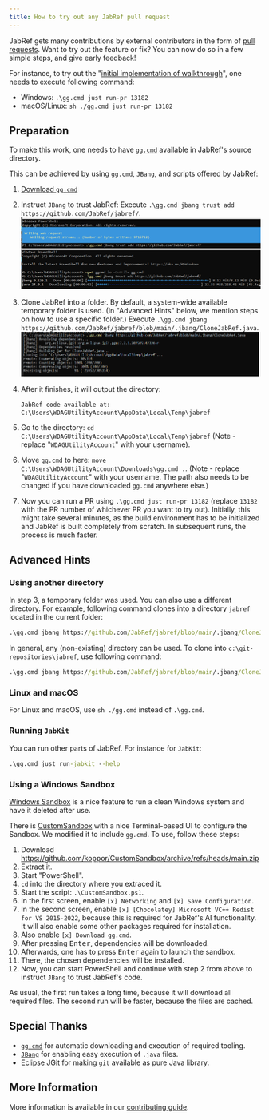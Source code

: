 ```yaml
---
title: How to try out any JabRef pull request
---
```


JabRef gets many contributions by external contributors in the form of [pull requests](https://github.com/jabref/jabref/pulls).
Want to try out the feature or fix?
You can now do so in a few simple steps, and give early feedback!

For instance, to try out the "[initial implementation of walkthrough](https://github.com/JabRef/jabref/pull/13182)", one needs to execute following command:

- Windows: `.\gg.cmd just run-pr 13182`
- macOS/Linux: `sh ./gg.cmd just run-pr 13182`

## Preparation

To make this work, one needs to have [`gg.cmd`](https://github.com/eirikb/gg#ggcmd) available in JabRef's source directory.

This can be achieved by using `gg.cmd`, `JBang`, and scripts offered by JabRef:

1. [Download `gg.cmd`](https://github.com/eirikb/gg/releases/latest/download/gg.cmd)
2. Instruct `JBang` to trust JabRef: Execute `.\gg.cmd jbang trust add https://github.com/JabRef/jabref/`.\
   ![gg initialization](../img/gg-init-1.png)\
   ![gg initialization](../img/gg-init-2.png)
3. Clone JabRef into a folder.
   By default, a system-wide available temporary folder is used.
   (In "Advanced Hints" below, we mention steps on how to use a specific folder.)
   Execute `.\gg.cmd jbang https://github.com/JabRef/jabref/blob/main/.jbang/CloneJabRef.java`.\
   ![gg-jabref-clone](../img/gg-jabref-clone.png)
4. After it finishes, it will output the directory:

   ```text
   JabRef code available at: C:\Users\WDAGUtilityAccount\AppData\Local\Temp\jabref
   ```

5. Go to the directory: `cd C:\Users\WDAGUtilityAccount\AppData\Local\Temp\jabref` (Note - replace "`WDAGUtilityAccount`" with your username).
6. Move `gg.cmd` to here: `move C:\Users\WDAGUtilityAccount\Downloads\gg.cmd .`. (Note - replace "`WDAGUtilityAccount`" with your username. The path also needs to be changed if you have downloaded `gg.cmd` anywhere else.)
7. Now you can run a PR using `.\gg.cmd just run-pr 13182` (replace `13182` with the PR number of whichever PR you want to try out). Initially, this might take several minutes, as the build environment has to be initialized and JabRef is built completely from scratch. In subsequent runs, the process is much faster.

## Advanced Hints

### Using another directory

In step 3, a temporary folder was used.
You can also use a different directory.
For example, following command clones into a directory `jabref` located in the current folder:

```cmd
.\gg.cmd jbang https://github.com/JabRef/jabref/blob/main/.jbang/CloneJabRef.java jabref
```

In general, any (non-existing) directory can be used.
To clone into `c:\git-repositories\jabref`, use following command:

```cmd
.\gg.cmd jbang https://github.com/JabRef/jabref/blob/main/.jbang/CloneJabRef.java c:\git-repositories\jabref
```

### Linux and macOS

For Linux and macOS, use `sh ./gg.cmd` instead of `.\gg.cmd`.

### Running `JabKit`

You can run other parts of JabRef. For instance for `JabKit`:

```cmd
.\gg.cmd just run-jabkit --help
```

### Using a Windows Sandbox

[Windows Sandbox](https://learn.microsoft.com/en-us/windows/security/application-security/application-isolation/windows-sandbox/) is a nice feature to run a clean Windows system and have it deleted after use.

There is [CustomSandbox](https://github.com/oOblik/CustomSandbox) with a nice Terminal-based UI to configure the Sandbox.
We modified it to include `gg.cmd`.
To use, follow these steps:

1. Download <https://github.com/koppor/CustomSandbox/archive/refs/heads/main.zip>
2. Extract it.
3. Start "PowerShell".
4. `cd` into the directory where you extraced it.
5. Start the script: `.\CustomSandbox.ps1`.
6. In the first screen, enable `[x] Networking` and `[x] Save Configuration`.
7. In the second screen, enable `[x] [Chocolatey] Microsoft VC++ Redist for VS 2015-2022`, because this is required for JabRef's AI functionality. It will also enable some other packages required for installation.
8. Also enable `[x] Download gg.cmd`.
9. After pressing <kbd>Enter</kbd>, dependencies will be downloaded.
10. Afterwards, one has to press <kbd>Enter</kbd> again to launch the sandbox.
11. There, the chosen dependencies will be installed.
12. Now, you can start PowerShell and continue with step 2 from above to instruct `JBang` to trust JabRef's code.

As usual, the first run takes a long time, because it will download all required files.
The second run will be faster, because the files are cached.

## Special Thanks

- [`gg.cmd`](https://github.com/eirikb/gg#ggcmd) for automatic downloading and execution of required tooling.
- [`JBang`](https://www.jbang.dev/) for enabling easy execution of `.java` files.
- [Eclipse JGit](https://projects.eclipse.org/projects/technology.jgit) for making `git` available as pure Java library.

## More Information

More information is available in our [contributing guide](https://docs.jabref.org/contributing#i-would-like-to-try-out-a-feature-introduced-at-pull-request).
